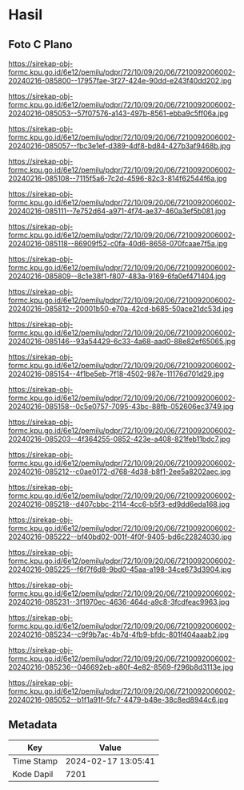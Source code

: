 # Hasil

## Foto C Plano

https://sirekap-obj-formc.kpu.go.id/6e12/pemilu/pdpr/72/10/09/20/06/7210092006002-20240216-085800--17957fae-3f27-424e-90dd-e243f40dd202.jpg

https://sirekap-obj-formc.kpu.go.id/6e12/pemilu/pdpr/72/10/09/20/06/7210092006002-20240216-085053--57f07576-a143-497b-8561-ebba9c5ff06a.jpg

https://sirekap-obj-formc.kpu.go.id/6e12/pemilu/pdpr/72/10/09/20/06/7210092006002-20240216-085057--fbc3e1ef-d389-4df8-bd84-427b3af9468b.jpg

https://sirekap-obj-formc.kpu.go.id/6e12/pemilu/pdpr/72/10/09/20/06/7210092006002-20240216-085108--7115f5a6-7c2d-4596-82c3-814f62544f6a.jpg

https://sirekap-obj-formc.kpu.go.id/6e12/pemilu/pdpr/72/10/09/20/06/7210092006002-20240216-085111--7e752d64-a971-4f74-ae37-460a3ef5b081.jpg

https://sirekap-obj-formc.kpu.go.id/6e12/pemilu/pdpr/72/10/09/20/06/7210092006002-20240216-085118--86909f52-c0fa-40d6-8658-070fcaae7f5a.jpg

https://sirekap-obj-formc.kpu.go.id/6e12/pemilu/pdpr/72/10/09/20/06/7210092006002-20240216-085809--8c1e38f1-f807-483a-9169-6fa0ef471404.jpg

https://sirekap-obj-formc.kpu.go.id/6e12/pemilu/pdpr/72/10/09/20/06/7210092006002-20240216-085812--20001b50-e70a-42cd-b685-50ace21dc53d.jpg

https://sirekap-obj-formc.kpu.go.id/6e12/pemilu/pdpr/72/10/09/20/06/7210092006002-20240216-085146--93a54429-6c33-4a68-aad0-88e82ef65065.jpg

https://sirekap-obj-formc.kpu.go.id/6e12/pemilu/pdpr/72/10/09/20/06/7210092006002-20240216-085154--4f1be5eb-7f18-4502-987e-11176d701d29.jpg

https://sirekap-obj-formc.kpu.go.id/6e12/pemilu/pdpr/72/10/09/20/06/7210092006002-20240216-085158--0c5e0757-7095-43bc-88fb-052606ec3749.jpg

https://sirekap-obj-formc.kpu.go.id/6e12/pemilu/pdpr/72/10/09/20/06/7210092006002-20240216-085203--4f364255-0852-423e-a408-821feb11bdc7.jpg

https://sirekap-obj-formc.kpu.go.id/6e12/pemilu/pdpr/72/10/09/20/06/7210092006002-20240216-085212--c0ae0172-d768-4d38-b8f1-2ee5a8202aec.jpg

https://sirekap-obj-formc.kpu.go.id/6e12/pemilu/pdpr/72/10/09/20/06/7210092006002-20240216-085218--d407cbbc-2114-4cc6-b5f3-ed9dd6eda168.jpg

https://sirekap-obj-formc.kpu.go.id/6e12/pemilu/pdpr/72/10/09/20/06/7210092006002-20240216-085222--bf40bd02-001f-4f0f-9405-bd6c22824030.jpg

https://sirekap-obj-formc.kpu.go.id/6e12/pemilu/pdpr/72/10/09/20/06/7210092006002-20240216-085225--f6f7f6d8-9bd0-45aa-a198-34ce673d3904.jpg

https://sirekap-obj-formc.kpu.go.id/6e12/pemilu/pdpr/72/10/09/20/06/7210092006002-20240216-085231--3f1970ec-4636-464d-a9c8-3fcdfeac9963.jpg

https://sirekap-obj-formc.kpu.go.id/6e12/pemilu/pdpr/72/10/09/20/06/7210092006002-20240216-085234--c9f9b7ac-4b7d-4fb9-bfdc-801f404aaab2.jpg

https://sirekap-obj-formc.kpu.go.id/6e12/pemilu/pdpr/72/10/09/20/06/7210092006002-20240216-085236--046692eb-a80f-4e82-8569-f296b8d3113e.jpg

https://sirekap-obj-formc.kpu.go.id/6e12/pemilu/pdpr/72/10/09/20/06/7210092006002-20240216-085052--b1f1a91f-5fc7-4479-b48e-38c8ed8944c6.jpg


## Metadata

| Key        | Value               |
| ---------- | ------------------- |
| Time Stamp | 2024-02-17 13:05:41 |
| Kode Dapil | 7201                |



